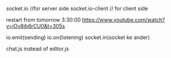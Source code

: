 socket.io //for server side
socket.io-client // for client side

restart from tomorrow 3:30:00
https://www.youtube.com/watch?v=jOv8jb6rCU0&t=305s

io.emit(sending)
io.on(listening)
socket.in(socket ke ander)

chat.js instead of editor.js